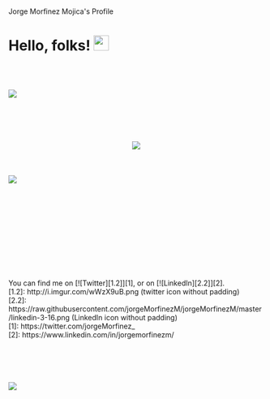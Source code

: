 <head>
  </br>

  Jorge Morfinez Mojica's Profile

  # Hello, folks! <img src="https://raw.githubusercontent.com/jorgeMorfinezM/jorgeMorfinezM/master/wave.gif" width="30px">
</head>
</br>
</br>
</br>
<body>
  <div>
    <div align="left">
      <!--GitHub Stats-->
      <img align="left" src="https://github-readme-stats.vercel.app/api/?username=jorgeMorfinezM&show_icons=true&hide_border=true&&count_private=true&include_all_commits=true&theme=dracula&layout=compact" />
    </div> 
    </br>
    </br>
    </br>
    <!--<div align="center">
      <p>&nbsp;&nbsp;&nbsp;&nbsp;&nbsp;&nbsp;&nbsp;&nbsp;&nbsp;&nbsp;</p>
    </div>-->
    </br>
    </br>
    </br>
    <div align="center">
      <!--Top Langs-->
      <img align="center" src="https://github-readme-stats.vercel.app/api/top-langs/?username=jorgeMorfinezM&layout=compact&theme=dracula" />
    </div> 
    </br>
    </br>
    </br>
    <div align="left">
      <img align="left" src="https://github-readme-stats.vercel.app/api/wakatime?username=jorgemorfinezm&layout=compact&theme=dracula&layout=compact" />
    </div> 
    </br>
    </br>
    </br>
    </br>
    </br>
    </br>
    </br>
    </br>
    </br>
    </br>
    </br>
    </br>
    <div align="rigth">
      You can find me on [![Twitter][1.2]][1], or on [![LinkedIn][2.2]][2].
      </br>
      <div align="rigth">
        <!-- Icons -->
        [1.2]: http://i.imgur.com/wWzX9uB.png (twitter icon without padding)
        </br>
        [2.2]: https://raw.githubusercontent.com/jorgeMorfinezM/jorgeMorfinezM/master/linkedin-3-16.png (LinkedIn icon without padding)
      </div>
      <div align="rigth">
        <!-- Links to your social media accounts -->
        [1]: https://twitter.com/jorgeMorfinez_
        </br>
        [2]: https://www.linkedin.com/in/jorgemorfinezm/
      </div>
    </div> 
  </div>
</body>
</br>
</br>
</br>
</br>
</br>
<footer>
  <div align="rigth">
    <img align="rigth" src="https://visitor-badge.glitch.me/badge?page_id=page.id" />
  </div> 
</footer>
